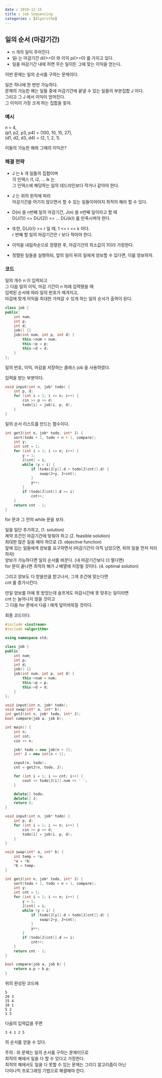 ```yaml
---
date : 2019-12-15
title : Job Sequencing
categories : [Algorithm]
---
```


## 일의 순서 (마감기간)

- n 개의 일이 주어진다.  
- 일i 는 마감기간 di(>=0) 와 이익 pi(>=0) 를 가지고 있다.  
- 일을 마감기간 내에 하면 무슨 일이든 그에 맞는 이익을 얻는다.  

이번 문제는 일의 순서를 구하는 문제이다.  

일은 하나에 한 번만 가능하다.  
문제의 가능한 해는 일들 중에 마감기간에 끝낼 수 있는 일들의 부분집합 J 이다.  
그리고 그 J 에서 이익이 얻어진다.  
그 이익이 가장 크게 하는 집합을 찾자.  



### 예시

n = 4,  
(p1, p2, p3, p4) = (100, 10, 15, 27),  
(d1, d2, d3, d4) = (2, 1, 2, 1).  

이들의 가능한 해와 그때의 이익은?  


### 해결 전략  

- J 는 k 개 일들의 집합이며  
각 인덱스 i1, i2, ... ik 는  
그 인덱스에 해당하는 일의 데드라인보다 작거나 같아야 한다.  

- J 는 위의 원칙에 따라  
마감기간을 어기지 않으면서 할 수 있는 일들이어야지 최적의 해라 할 수 있다.  

- D(n) 을 n번째 일의 마감기간, J(n) 을 n번째 일이라고 할 때  
D(J(1)) <= D(J(2)) <= ... D(J(k)) 를 만족시켜야 한다.  

- 또한, D(J(r)) >= r 일 때, 1 <= r <= k 이다.  
r 번째 할 일의 마감기간은 r 보다 작아야 한다.  

- 이익을 내림차순으로 정렬한 후, 마감기간의 최소값이 1이라 가정한다.  

- 정렬된 일들을 실행하되, 앞의 일이 뒤의 일에게 양보할 수 있다면, 이를 양보하자.  


### 코드

일의 개수 n 이 입력되고  
그 다음 일의 이익, 마감 기간이 n 차례 입력됐을 때  
입력된 순서에 따라 일의 번호가 매겨지고,  
마감에 맞게 이익을 최대한 가져갈 수 있게 하는 일의 순서가 출력이 된다.  

```c++
class job {
public:
	int num;
	int p;
	int d;
	job() {}
	job(int num, int p, int d) {
		this->num = num;
		this->p = p;
		this->d = d;
	}
};
```

일의 번호, 이익, 마감을 저장하는 클래스
job 을 사용하였다.  

입력을 받는 부분이다.  

```c++
void input(int n, job* todo) {
	int p, d;
	for (int i = 1; i <= n; i++) {
		cin >> p >> d;
		todo[i] = job(i, p, d);
	}
}
```

일의 순서 리스트를 만드는 함수이다.  

```c++
int getJ(int n, job* todo, int* J) {
	sort(todo + 1, todo + n + 1, compare);
	int y;
	int cnt = 1;
	for (int i = 1; i <= n; i++) {
		y = 1;
		J[cnt] = i;
		while (y < i) {
			if (todo[J[y]].d > todo[J[cnt]].d) {
				swap(J+y, J+cnt);
			}
			y++;
		}
		if (todo[J[cnt]].d >= i)
			cnt++;
	}
	return cnt - 1;
}
```
for 문과 그 안의 while 문을 보자.  

일을 일단 추가하고, (1. solution)  
제약 조건인 마감기간에 맞춰야 하고 (2. feasible solution)  
최대한 많은 일을 해야 하므로 (3. objective function)  
앞에 있는 일들에게 양보를 요구하면서 (마감기간이 아직 남았으면, 뒤의 일을 먼저 처리하자)   
양보가 가능하다면 일의 순서를 바꾼다. (내 마감기간보다 더 멀다면)   
for 문이 끝나면 최적의 해가 J 배열에 저장될 것이다. (4. optimal solution)  

그리고 양보도 다 받을만큼 받고나서, 그게 조건에 맞는다면  
cnt 를 증가시킨다.  

만일 양보를 아예 못 받았는데 슬프게도 마감시간에 못 맞추는 일이라면  
cnt 는 늘어나지 않을 것이고  
그 다음 for 문에서 다음 i 에게 덮어씌워질 것이다.  
  
  
  
최종 코드이다.  


```c++
#include <iostream>
#include <algorithm>

using namespace std;

class job {
public:
	int num;
	int p;
	int d;
	job() {}
	job(int num, int p, int d) {
		this->num = num;
		this->p = p;
		this->d = d;
	}
};

void input(int n, job* todo);
void swap(int* a, int* b);
int getJ(int n, job* todo, int* J);
bool compare(job a, job b);

int main() {
	int n;
	int cnt;
	cin >> n;

	job* todo = new job[n + 1];
	int* J = new int[n + 1];

	input(n, todo);
	cnt = getJ(n, todo, J);

	for (int i = 1; i <= cnt; i++) {
		cout << todo[J[i]].num << ' ';
	}

	delete[] todo;
	delete[] J;
	return 0;
}

void input(int n, job* todo) {
	int p, d;
	for (int i = 1; i <= n; i++) {
		cin >> p >> d;
		todo[i] = job(i, p, d);
	}
}

void swap(int* a, int* b) {
	int temp = *a;
	*a = *b;
	*b = temp;
}

int getJ(int n, job* todo, int* J) {
	sort(todo + 1, todo + n + 1, compare);
	int y;
	int cnt = 1;
	for (int i = 1; i <= n; i++) {
		y = 1;
		J[cnt] = i;
		while (y < i) {
			if (todo[J[y]].d > todo[J[cnt]].d) {
				swap(J+y, J+cnt);
			}
			y++;
		}
		if (todo[J[cnt]].d >= i)
			cnt++;
	}
	return cnt - 1;
}

bool compare(job a, job b) {
	return a.p > b.p;
}
```


위의 완성된 코드에  

```text
5
20 3
15 4
10 1
5 2
1 5
```

다음의 입력값을 주면  

```text
3 4 1 2 5
```

의 순서를 얻을 수 있다.  


주의 : 위 문제는 일의 순서를 구하는 문제이므로  
최적의 해에서 일을 다 할 수 있다고 가정한다.  
최적의 해에서도 일을 다 못할 수 있는 문제는 그리디 알고리즘이 아닌  
다이나믹 프로그래밍 기법으로 해결해야 한다.  
